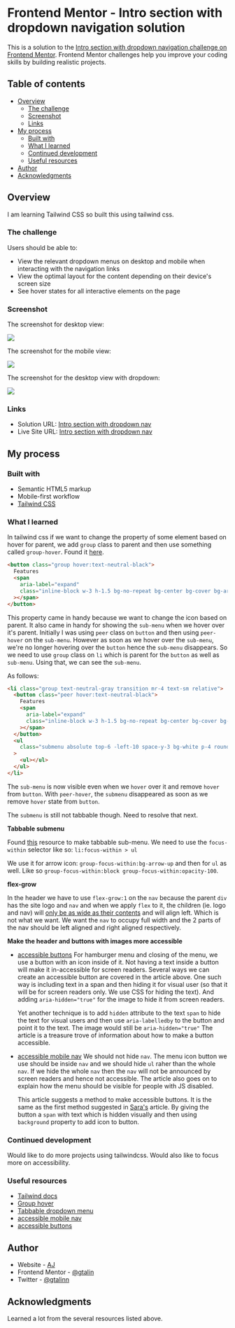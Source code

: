 # Frontend Mentor - Intro section with dropdown navigation solution

This is a solution to the [Intro section with dropdown navigation challenge on Frontend Mentor](https://www.frontendmentor.io/challenges/intro-section-with-dropdown-navigation-ryaPetHE5). Frontend Mentor challenges help you improve your coding skills by building realistic projects.

## Table of contents

- [Overview](#overview)
  - [The challenge](#the-challenge)
  - [Screenshot](#screenshot)
  - [Links](#links)
- [My process](#my-process)
  - [Built with](#built-with)
  - [What I learned](#what-i-learned)
  - [Continued development](#continued-development)
  - [Useful resources](#useful-resources)
- [Author](#author)
- [Acknowledgments](#acknowledgments)

## Overview

I am learning Tailwind CSS so built this using tailwind css.

### The challenge

Users should be able to:

- View the relevant dropdown menus on desktop and mobile when interacting with the navigation links
- View the optimal layout for the content depending on their device's screen size
- See hover states for all interactive elements on the page

### Screenshot

The screenshot for desktop view:

![](./screenshot-desktop.png)

The screenshot for the mobile view:

![](./screenshot-mobile.png)

The screenshot for the desktop view with dropdown:

![](./screenshot-desktop-dropdown.png)

### Links

- Solution URL: [Intro section with dropdown nav](https://github.com/gtalin/front-end-mentor/intro-section-dropdown-nav)
- Live Site URL: [Intro section with dropdown nav](https://gtalin.github.io/front-end-mentor/intro-section-dropdown-nav)

## My process

### Built with

- Semantic HTML5 markup
- Mobile-first workflow
- [Tailwind CSS](https://tailwindcss.com/)

### What I learned

In tailwind css if we want to change the property of some element based on hover for parent, we add `group` class to parent and then use something called `group-hover`.
Found it [here](https://stackoverflow.com/questions/65946335/how-to-make-parent-div-activate-styling-of-child-div-for-hover-and-active).

```html
<button class="group hover:text-neutral-black">
  Features
  <span
    aria-label="expand"
    class="inline-block w-3 h-1.5 bg-no-repeat bg-center bg-cover bg-arrow-down transition group-hover:bg-arrow-up group-focus:bg-arrow-up"
  ></span>
</button>
```

This property came in handy because we want to change the icon based on parent. It also came in handy for showing the `sub-menu` when we hover over it's parent.
Initially I was using `peer` class on `button` and then using `peer-hover` on the `sub-menu`. However as soon as we hover over the `sub-menu`, we're no longer hovering over the `button` hence the `sub-menu` disappears. So we need to use `group` class on `li` which is parent for the `button` as well as `sub-menu`. Using that, we can see the `sub-menu`.

As follows:

```html
<li class="group text-neutral-gray transition mr-4 text-sm relative">
  <button class="peer hover:text-neutral-black">
    Features
    <span
      aria-label="expand"
      class="inline-block w-3 h-1.5 bg-no-repeat bg-center bg-cover bg-arrow-down transition group-hover:bg-arrow-up "
    ></span>
  </button>
  <ul
    class="submenu absolute top-6 -left-10 space-y-3 bg-white p-4 rounded-xl shadow-2xl z-1 w-[150px] hidden opacity-0 group-hover:block group-hover:opacity-100"
  >
    <ul></ul>
  </ul>
</li>
```

The `sub-menu` is now visible even when we `hover` over it and remove `hover` from `button`. With `peer-hover`, the `submenu` disappeared as soon as we remove `hover` state from `button`.

The `submenu` is still not tabbable though. Need to resolve that next.

**Tabbable submenu**

Found [this](https://css-tricks.com/solved-with-css-dropdown-menus/) resource to make tabbable sub-menu.
We need to use the `focus-within` selector like so: `li:focus-within > ul`

We use it for arrow icon: `group-focus-within:bg-arrow-up` and then for `ul` as well. Like so `group-focus-within:block group-focus-within:opacity-100`.

**flex-grow**

In the header we have to use `flex-grow:1` on the `nav` because the parent `div` has the site logo and `nav` and when we apply `flex` to it, the children (ie. logo and nav) will [only be as wide as their contents](https://stackoverflow.com/questions/50455838/flexbox-not-full-width) and will align left. Which is not what we want. We want the `nav` to occupy full width and the 2 parts of the nav should be left aligned and right aligned respectively.

**Make the header and buttons with images more accessible**

- [accessible buttons](https://www.sarasoueidan.com/blog/accessible-icon-buttons)
  For hamburger menu and closing of the menu, we use a button with an icon inside of it. Not having a text inside a button will make it in-accessible for screen readers. Several ways we can create an accessible button are covered in the article above. One such way is including text in a span and then hiding it for visual user (so that it will be for screen readers only. We use CSS for hiding the text).
  And adding `aria-hidden="true"` for the image to hide it from screen readers.

  Yet another technique is to add `hidden` attribute to the text `span` to hide the text for visual users and then use `aria-labelledby` to the button and point it to the text. The image would still be `aria-hidden="true"`
  The article is a treasure trove of information about how to make a button accessible.

- [accessible mobile nav](https://www.a11ymatters.com/pattern/mobile-nav/)
  We should not hide `nav`. The menu icon button we use should be inside `nav` and we should hide `ul` raher than the whole `nav`. If we hide the whole `nav` then the `nav` will not be announced by screen readers and hence not accessible.
  The article also goes on to explain how the menu should be visible for people with JS disabled.

  This article suggests a method to make accessible buttons. It is the same as the first method suggested in [Sara's](https://www.sarasoueidan.com/blog/accessible-icon-buttons/#site-header) article. By giving the button a `span` with text which is hidden visually and then using `background` property to add icon to button.

### Continued development

Would like to do more projects using tailwindcss. Would also like to focus more on accessibility.

### Useful resources

- [Tailwind docs](https://tailwindcss.com/docs/)
- [Group hover](https://stackoverflow.com/questions/65946335/how-to-make-parent-div-activate-styling-of-child-div-for-hover-and-active)
- [Tabbable dropdown menu](https://css-tricks.com/solved-with-css-dropdown-menus/)
- [accessible mobile nav](https://www.a11ymatters.com/pattern/mobile-nav/)
- [accessible buttons](https://www.sarasoueidan.com/blog/accessible-icon-buttons)

## Author

- Website - [AJ](https://github.com/gtalin)
- Frontend Mentor - [@gtalin](https://www.frontendmentor.io/profile/gtalin)
- Twitter - [@gtalinn](https://twitter.com/gtalinn)

## Acknowledgments

Learned a lot from the several resources listed above.
